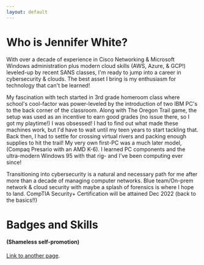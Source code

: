 ```yaml
---
layout: default
---
```



# Who is Jennifer White?

With over a decade of experience in Cisco Networking & Microsoft Windows administration plus modern cloud skills (AWS, Azure, & GCP!) leveled-up by recent SANS classes, I'm ready to jump into a career in cybersecurity & clouds. The best asset I bring is my enthusiasm for technology that can't be learned! 

My fascination with tech started in 3rd grade homeroom class where school's cool-factor was power-leveled by the introduction of two IBM PC's to the back corner of the classroom. Along with The Oregon Trail game, the setup was used as an incentive to earn good grades (no issue there, so I got my playtime!) I was obsessed! I had to find out what made these machines work, but I'd have to wait until my teen years to start tackling that. Back then, I had to settle for crossing virtual rivers and packing enough supplies to hit the trail! My very own first-PC was a much later model, (Compaq Presario with an AMD K-6). I learned PC components and the ultra-modern Windows 95 with that rig- and I've been computing ever since!

Transitioning into cybersecurity is a natural and necessary path for me after more than a decade of managing computer networks. Blue team/On-prem network & cloud security with maybe a splash of forensics is where I hope to land. CompTIA Security+ Certification will be attained Dec 2022 (back to the basics!!)

# Badges and Skills 
#### (Shameless self-promotion)

[Link to another page](./another-page.html).

